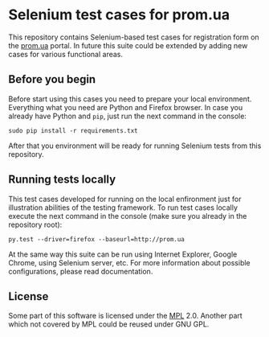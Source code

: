 Selenium test cases for prom.ua
===============================

This repository contains Selenium-based test cases for registration form on the [prom.ua](http://prom.ua) portal.
In future this suite could be extended by adding new cases for various functional areas.

## Before you begin

Before start using this cases you need to prepare your local environment. Everything what you need are Python and Firefox browser. In case you already have Python and `pip`, just run the next command in the console:
  
    sudo pip install -r requirements.txt

After that you environment will be ready for running Selenium tests from this repository.

## Running tests locally

This test cases developed for running on the local enfironment just for illustration abilities of the testing framework. To run test cases locally execute the next command in the console (make sure you already in the repository root):

    py.test --driver=firefox --baseurl=http://prom.ua
    
At the same way this suite can be run using Internet Explorer, Google Chrome, using Selenium server, etc. For more information about possible configurations, please read documentation.

## License

Some part of this software is licensed under the [MPL](http://www.mozilla.org/MPL/2.0/) 2.0.
Another part which not covered by MPL could be reused under GNU GPL.
